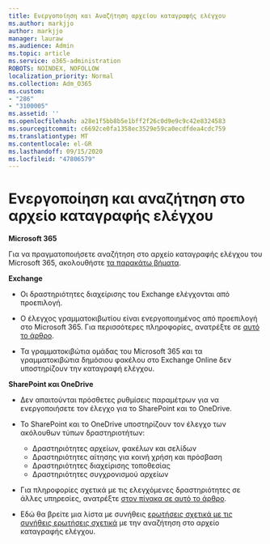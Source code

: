 ```yaml
---
title: Ενεργοποίηση και Αναζήτηση αρχείου καταγραφής ελέγχου
ms.author: markjjo
author: markjjo
manager: lauraw
ms.audience: Admin
ms.topic: article
ms.service: o365-administration
ROBOTS: NOINDEX, NOFOLLOW
localization_priority: Normal
ms.collection: Adm_O365
ms.custom:
- "286"
- "3100005"
ms.assetid: ''
ms.openlocfilehash: a28e1f5bb8b5e1bff2f26c0d9e9c9c42e8324583
ms.sourcegitcommit: c6692ce0fa1358ec3529e59ca0ecdfdea4cdc759
ms.translationtype: MT
ms.contentlocale: el-GR
ms.lasthandoff: 09/15/2020
ms.locfileid: "47806579"
---
```

# <a name="enable-and-search-the-audit-log"></a>Ενεργοποίηση και αναζήτηση στο αρχείο καταγραφής ελέγχου

**Microsoft 365**

Για να πραγματοποιήσετε αναζήτηση στο αρχείο καταγραφής ελέγχου του Microsoft 365, ακολουθήστε [τα παρακάτω βήματα](https://docs.microsoft.com/microsoft-365/compliance/search-the-audit-log-in-security-and-compliance#search-the-audit-log).

**Exchange**

- Οι δραστηριότητες διαχείρισης του Exchange ελέγχονται από προεπιλογή.

- Ο έλεγχος γραμματοκιβωτίου είναι ενεργοποιημένος από προεπιλογή στο Microsoft 365. Για περισσότερες πληροφορίες, ανατρέξτε σε  [αυτό το άρθρο](https://docs.microsoft.com/microsoft-365/compliance/enable-mailbox-auditing).

- Τα γραμματοκιβώτια ομάδας του Microsoft 365 και τα γραμματοκιβώτια δημόσιου φακέλου στο Exchange Online δεν υποστηρίζουν την καταγραφή ελέγχου.

**SharePoint και OneDrive**

- Δεν απαιτούνται πρόσθετες ρυθμίσεις παραμέτρων για να ενεργοποιήσετε τον έλεγχο για το SharePoint και το OneDrive.

- Το SharePoint και το OneDrive υποστηρίζουν τον έλεγχο των ακόλουθων τύπων δραστηριοτήτων:

    - Δραστηριότητες αρχείων, φακέλων και σελίδων
    - Δραστηριότητες αίτησης για κοινή χρήση και πρόσβαση
    - Δραστηριότητες διαχείρισης τοποθεσίας
    - Δραστηριότητες συγχρονισμού αρχείων

- Για πληροφορίες σχετικά με τις ελεγχόμενες δραστηριότητες σε άλλες υπηρεσίες, ανατρέξτε  [στον πίνακα σε αυτό το άρθρο](https://docs.microsoft.com/microsoft-365/compliance/search-the-audit-log-in-security-and-compliance#audited-activities).

- Εδώ θα βρείτε μια λίστα με συνήθεις [ερωτήσεις σχετικά με τις συνήθεις ερωτήσεις σχετικά](https://docs.microsoft.com/microsoft-365/compliance/search-the-audit-log-in-security-and-compliance#frequently-asked-questions) με την αναζήτηση στο αρχείο καταγραφής ελέγχου.